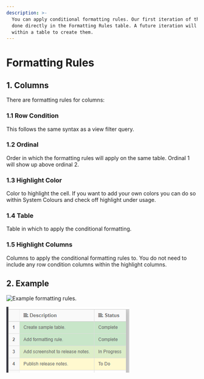 ```yaml
---
description: >-
  You can apply conditional formatting rules. Our first iteration of this is
  done directly in the Formatting Rules table. A future iteration will add a UI
  within a table to create them.
---
```


# Formatting Rules

## 1. Columns

There are formatting rules for columns:

### 1.1 Row Condition

This follows the same syntax as a view filter query.

### 1.2 Ordinal

Order in which the formatting rules will apply on the same table. Ordinal 1 will show up above ordinal 2.

### 1.3 Highlight Color

Color to highlight the cell. If you want to add your own colors you can do so within System Colours and check off highlight under usage.

### 1.4 Table

Table in which to apply the conditional formatting.

### 1.5 Highlight Columns

Columns to apply the conditional formatting rules to. You do not need to include any row condition columns within the highlight columns.

## 2. Example

![Example formatting rules.
](<../../../.gitbook/assets/image (281).png>)

![Formatting applied in the table](<../../../.gitbook/assets/image (573).png>)
